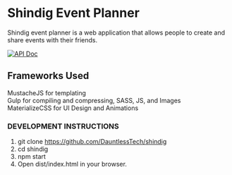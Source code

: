 # Shindig Event Planner

Shindig event planner is a web application that allows people to create and share events with their friends.

[![API Doc](https://doclets.io/DauntlessTech/shindig/master.svg)](https://doclets.io/DauntlessTech/shindig/master)

## Frameworks Used

MustacheJS for templating<br>
Gulp for compiling and compressing, SASS, JS, and Images<br>
MaterializeCSS for UI Design and Animations

### DEVELOPMENT INSTRUCTIONS

1. git clone <https://github.com/DauntlessTech/shindig>
2. cd shindig
3. npm start
4. Open dist/index.html in your browser.
